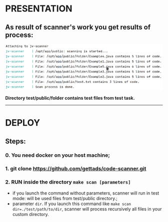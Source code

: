# PRESENTATION

## As result of scanner's work you get results of process:
![Main Page](github/1.png)

**Directory test/public/folder contains test files from test task.**


---

# DEPLOY

## Steps:
### 0. You need docker on your host machine;
### 1. git clone https://github.com/gettads/code-scanner.git
### 2. RUN inside the directory `make scan [parameters]`
 - if you launch the command without parameters, scanner will run
in test mode: will be used files from test/public directory.;
 - parameter `dir`. If you launch this command like `make scan dir=./test/path/to/dir`,
scanner will process recursively all files in your custom directory.
